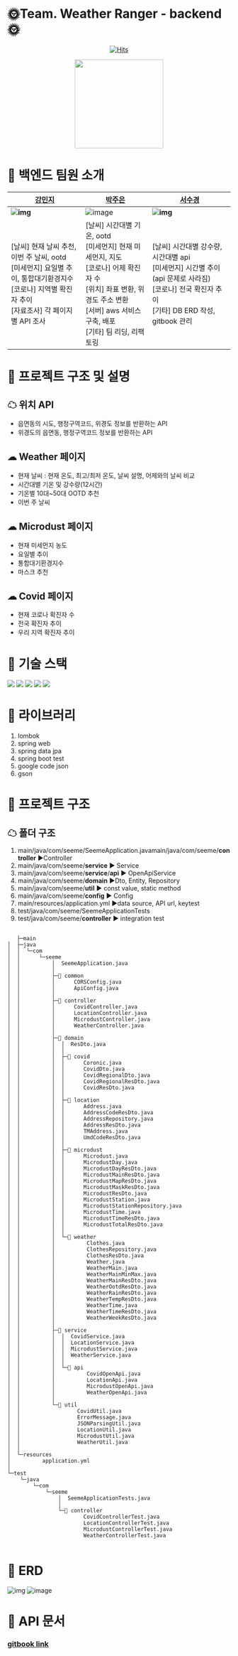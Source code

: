 # 🌞Team. Weather Ranger - backend🌞

<div align=center>
  
[![Hits](https://hits.seeyoufarm.com/api/count/incr/badge.svg?url=https%3A%2F%2Fgithub.com/EFUB-SeeMe/SeeMe_Server&count_bg=%23E71B8E&title_bg=%23555555&icon=&icon_color=%23E7E7E7)](https://hits.seeyoufarm.com) 
</div>

<div align=center>

<img src = "https://user-images.githubusercontent.com/68282057/127765868-d29a1154-c7d2-4c95-ab77-e1a72bbef5b2.png" height="200px">
  </div>

# 🌈 백엔드 팀원 소개

| [강민지](https://github.com/nitronium102)                    | [박주은](https://github.com/hoit1302)                        | [서수경](https://github.com/sukyeongs)                       |
| ------------------------------------------------------------ | ------------------------------------------------------------ | ------------------------------------------------------------ |
| **![img](https://lh4.googleusercontent.com/fO4iZwIoHdE2Nz9BPVrkDoHo1f7YcpNnnOrUxKnJx8Z3rBPfMhB9AtCSD3qku0U00GirxfRJfUg58T8VIiEl4CXrYnsJL_-Ryoc6MY-q63szPSU8tEme7rMKQ2EpGY-h095BA-Nc)** | ![image](https://user-images.githubusercontent.com/68107000/127767511-acbf8118-dbed-44e8-98ff-2251d3bdb53a.png) | **![img](https://lh3.googleusercontent.com/vFtrKwbCwc3ndWdrL_GPC-AeWs33C0RPhDjAMIs7Cf7uZBjUY9TH1-RuD9m5yXOtBAdtkjiTjzJWKAoQWRYNxOVlYzAN31DKk7wavIWJK9wndd2IxLBqRIzhgJYWBFXheCD1XQPZ)** |
| [날씨] 현재 날씨 추천, 이번 주 날씨, ootd<br />[미세먼지] 요일별 추이, 통합대기환경지수 <br />[코로나] 지역별 확진자 추이<br />[자료조사] 각 페이지별 API 조사 | [날씨] 시간대별 기온, ootd<br />[미세먼지] 현재 미세먼지, 지도<br />[코로나] 어제 확진자 수<br />[위치] 좌표 변환, 위경도 주소 변환<br />[서버] aws 서비스 구축, 배포<br />[기타] 팀 리딩, 리팩토링 | [날씨] 시간대별 강수량, 시간대별 api <br />[미세먼지] 시간별 추이 (api 문제로 사라짐)<br />[코로나] 전국 확진자 추이<br />[기타] DB ERD 작성, gitbook 관리 |



# 🌈 프로젝트 구조 및 설명

## ☁ 위치 API

 - 읍면동의 시도, 행정구역코드, 위경도 정보를 반환하는 API
 - 위경도의 읍면동, 행정구역코드 정보를 반환하는 API

## ☁ Weather 페이지

 - 현재 날씨 : 현재 온도, 최고/최저 온도, 날씨 설명, 어제와의 날씨 비교
 - 시간대별 기온 및 강수량(12시간)
 - 기온별 10대~50대 OOTD 추천
 - 이번 주 날씨 

## ☁ Microdust 페이지

 - 현재 미세먼지 농도
 - 요일별 추이
 - 통합대기환경지수
 - 마스크 추천

## ☁ Covid 페이지

 - 현재 코로나 확진자 수
 - 전국 확진자 추이
 - 우리 지역 확진자 추이

    

# 🌈 기술 스택

<img src="https://img.shields.io/badge/SpringBoot-6DB33F?style=flat-square&logo=SpringBoot&logoColor=white"/></a> <img src="https://img.shields.io/badge/MySQL-4479A1?style=flat-square&logo=MySQL&logoColor=white"/></a>  <img src="https://img.shields.io/badge/Amazon EC2-232F3E?style=flat-square&logo=Amazon%20AWS&logoColor=white"/></a> <img src="https://img.shields.io/badge/Amazon S3-569A31?style=flat-square&logo=AmazonS3&logoColor=white"/></a> <img src="https://img.shields.io/badge/GitHub -181717?style=flat-square&logo=GitHub&logoColor=white"/></a> 



# 🌈 라이브러리

1. lombok
2. spring web
3. spring data jpa
4. spring boot test
5. google code json
6. gson



# 🌈 프로젝트 구조

## ☁ 폴더 구조

1. main/java/com/seeme/SeemeApplication.javamain/java/com/seeme/**controller** ▶️Controller
2. main/java/com/seeme/**service** ▶️ Service
3. main/java/com/seeme/**service**/**api** ▶️ OpenApiService
4. main/java/com/seeme/**domain** ▶️Dto, Entity, Repository
5. main/java/com/seeme/**util** ▶️ const value, static method
6. main/java/com/seeme/**config** ▶️ Config
7. main/resources/application.yml ▶️data source, API url, keytest
8. test/java/com/seeme/SeemeApplicationTests 
9. test/java/com/seeme/**controller** ▶️ integration test



<pre>
    <code>
   ├─main
│  ├─java
│  │  └─com
│  │      └─seeme
│  │          │  SeemeApplication.java
│  │          │
│  │          ├─📒 common 
│  │          │      CORSConfig.java
│  │          │      ApiConfig.java
│  │          │
│  │          ├─📒 controller
│  │          │      CovidController.java
│  │          │      LocationController.java
│  │          │      MicrodustController.java
│  │          │      WeatherController.java
│  │          │
│  │          ├─📒 domain
│  │          │  │  ResDto.java
│  │          │  │
│  │          │  ├─📒 covid
│  │          │  │      Coronic.java
│  │          │  │      CovidDto.java
│  │          │  │      CovidRegionalDto.java
│  │          │  │      CovidRegionalResDto.java
│  │          │  │      CovidResDto.java
│  │          │  │
│  │          │  ├─📒 location
│  │          │  │      Address.java
│  │          │  │      AddressCodeResDto.java
│  │          │  │      AddressRepository.java
│  │          │  │      AddressResDto.java
│  │          │  │      TMAddress.java
│  │          │  │      UmdCodeResDto.java
│  │          │  │
│  │          │  ├─📒 microdust
│  │          │  │      Microdust.java
│  │          │  │      MicrodustDay.java
│  │          │  │      MicrodustDayResDto.java
│  │          │  │      MicrodustMainResDto.java
│  │          │  │      MicrodustMapResDto.java
│  │          │  │      MicrodustMaskResDto.java
│  │          │  │      MicrodustResDto.java
│  │          │  │      MicrodustStation.java
│  │          │  │      MicrodustStationRepository.java
│  │          │  │      MicrodustTime.java
│  │          │  │      MicrodustTimeResDto.java
│  │          │  │      MicrodustTotalResDto.java
│  │          │  │
│  │          │  └─📒 weather
│  │          │          Clothes.java
│  │          │          ClothesRepository.java
│  │          │          ClothesResDto.java
│  │          │          Weather.java
│  │          │          WeatherMain.java
│  │          │          WeatherMainMinMax.java
│  │          │          WeatherMainResDto.java
│  │          │          WeatherOotdResDto.java
│  │          │          WeatherRainResDto.java
│  │          │          WeatherTempResDto.java
│  │          │          WeatherTime.java
│  │          │          WeatherTimeResDto.java
│  │          │          WeatherWeekResDto.java
│  │          │
│  │          ├─📒 service
│  │          │  │  CovidService.java
│  │          │  │  LocationService.java
│  │          │  │  MicrodustService.java
│  │          │  │  WeatherService.java
│  │          │  │
│  │          │  └─📒 api
│  │          │          CovidOpenApi.java
│  │          │          LocationApi.java
│  │          │          MicrodustOpenApi.java
│  │          │          WeatherOpenApi.java
│  │          │
│  │          └─📒 util
│  │                  CovidUtil.java
│  │                  ErrorMessage.java
│  │                  JSONParsingUtil.java
│  │                  LocationUtil.java
│  │                  MicrodustUtil.java
│  │                  WeatherUtil.java
│  │
│  └─resources
│          application.yml
│
└─test
    └─java
        └─com
            └─seeme
                │  SeemeApplicationTests.java
                │
                └─📒 controller
                        CovidControllerTest.java
                        LocationControllerTest.java
                        MicrodustControllerTest.java
                        WeatherControllerTest.java
</code>
</pre>




# 🌈 ERD

![img](https://lh6.googleusercontent.com/ZP55kR8IXG16yhJKRJPfzXQko1Qg5817NuIjkQL58bWwq-kKp37HeBe-xApRLmcPFyxH0UU7AU7HlDM_qwDKKjAmWZlEvruYErU0o3VemNH5_93zoI2agTPH5aXY6B7RZdExdBIX)
![image](https://user-images.githubusercontent.com/80563849/127768089-d264abe8-8d61-4c8c-8c1d-16433497225a.png)




# 🌈 API 문서

### [gitbook link](https://ssk0967.gitbook.io/seeme-api/)

